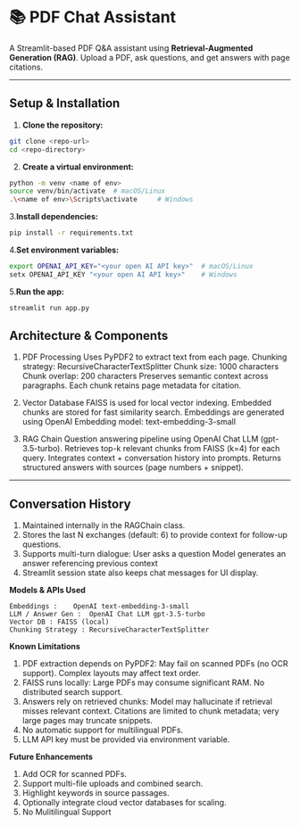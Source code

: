 # 📚 PDF Chat Assistant

A Streamlit-based PDF Q&A assistant using **Retrieval-Augmented Generation (RAG)**. Upload a PDF, ask questions, and get answers with page citations.

---

## **Setup & Installation**

1. **Clone the repository:**
```bash
git clone <repo-url>
cd <repo-directory>
```
2. **Create a virtual environment:**
```bash
python -m venv <name of env>
source venv/bin/activate  # macOS/Linux
.\<name of env>\Scripts\activate     # Windows
```

3.**Install dependencies:**
```bash
pip install -r requirements.txt
```

4.**Set environment variables:**
```bash
export OPENAI_API_KEY="<your open AI API key>"  # macOS/Linux
setx OPENAI_API_KEY "<your open AI API key>"    # Windows
```

5.**Run the app:**
```bash
streamlit run app.py
```

## Architecture & Components
1. PDF Processing
   Uses PyPDF2 to extract text from each page.
   Chunking strategy: RecursiveCharacterTextSplitter
     Chunk size: 1000 characters
     Chunk overlap: 200 characters
     Preserves semantic context across paragraphs.
   Each chunk retains page metadata for citation.

2. Vector Database
   FAISS is used for local vector indexing.
   Embedded chunks are stored for fast similarity search.
   Embeddings are generated using OpenAI Embedding model:
     text-embedding-3-small

4. RAG Chain
   Question answering pipeline using OpenAI Chat LLM (gpt-3.5-turbo).
   Retrieves top-k relevant chunks from FAISS (k=4) for each query.
   Integrates context + conversation history into prompts.
   Returns structured answers with sources (page numbers + snippet).

---

## Conversation History

1. Maintained internally in the RAGChain class.
2. Stores the last N exchanges (default: 6) to provide context for follow-up questions.
3. Supports multi-turn dialogue:
    User asks a question
    Model generates an answer referencing previous context
4. Streamlit session state also keeps chat messages for UI display.

**Models & APIs Used**

    Embeddings :	OpenAI text-embedding-3-small
    LLM / Answer Gen :	OpenAI Chat LLM gpt-3.5-turbo
    Vector DB :	FAISS (local)
    Chunking Strategy :	RecursiveCharacterTextSplitter

**Known Limitations**

1. PDF extraction depends on PyPDF2:
  May fail on scanned PDFs (no OCR support).
  Complex layouts may affect text order.
2. FAISS runs locally:
  Large PDFs may consume significant RAM.
  No distributed search support.
3. Answers rely on retrieved chunks:
  Model may hallucinate if retrieval misses relevant context.
  Citations are limited to chunk metadata; very large pages may truncate snippets.
4. No automatic support for multilingual PDFs.
5. LLM API key must be provided via environment variable.

**Future Enhancements**

1. Add OCR for scanned PDFs.
2. Support multi-file uploads and combined search.
3. Highlight keywords in source passages.
4. Optionally integrate cloud vector databases for scaling.
5. No Mulitilingual Support
